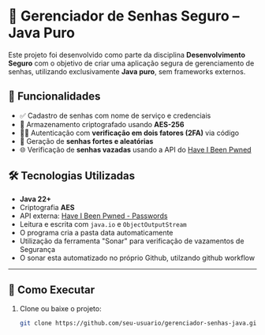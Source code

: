 # 🔐 Gerenciador de Senhas Seguro – Java Puro

Este projeto foi desenvolvido como parte da disciplina **Desenvolvimento Seguro** com o objetivo de criar uma aplicação segura de gerenciamento de senhas, utilizando exclusivamente **Java puro**, sem frameworks externos.

## 📌 Funcionalidades

- ✅ Cadastro de senhas com nome de serviço e credenciais
- 🔐 Armazenamento criptografado usando **AES-256**
- 🧑‍💻 Autenticação com **verificação em dois fatores (2FA)** via código
- 🎲 Geração de **senhas fortes e aleatórias**
- 🌐 Verificação de **senhas vazadas** usando a API do [Have I Been Pwned](https://haveibeenpwned.com/)

## 🛠️ Tecnologias Utilizadas

- **Java 22+**
- Criptografia **AES**
- API externa: [Have I Been Pwned - Passwords](https://haveibeenpwned.com/API/v3#SearchingPwnedPasswordsByRange)
- Leitura e escrita com `java.io` e `ObjectOutputStream`
- O programa cria a pasta data automaticamente
- Utilização da ferramenta "Sonar" para verificação de vazamentos de Segurança
- O sonar esta automatizado no próprio Github, utilzando github workflow
---

## 🚀 Como Executar

1. Clone ou baixe o projeto:
   ```bash
   git clone https://github.com/seu-usuario/gerenciador-senhas-java.git
